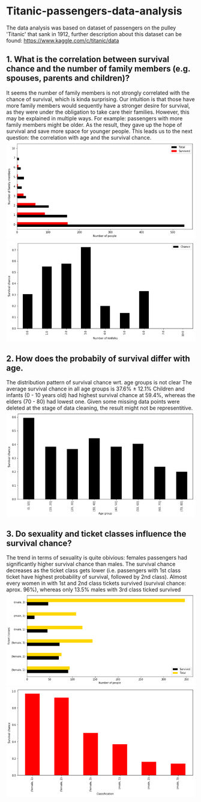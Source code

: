 # Titanic-passengers-data-analysis
The data analysis was based on dataset of passengers on the pulley 'Titanic' that sank in 1912, further description about this dataset can be found: https://www.kaggle.com/c/titanic/data

## 1. What is the correlation between survival chance and the number of family members (e.g. spouses, parents and children)?
It seems the number of family members is not strongly correlated with the chance of survival, which is kinda surprising. Our intuition is that those have more family members would sequently have a stronger desire for survival, as they were under the obligation to take care their families.
However, this may be explained in multiple ways. For example: passengers with more family members might be older. As the result, they gave up the hope of survival and save more space for younger people. This leads us to the next question: the correlation with age and the survival chance.
![image](https://github.com/HaofanYang/Titanic-passengers/raw/master/images/q1.png)
![image](https://github.com/HaofanYang/Titanic-passengers/raw/master/images/1_2.png)
## 2. How does the probabily of survival differ with age.
The distribution pattern of survival chance wrt. age groups is not clear
The average survival chance in all age groups is 37.6% ± 12.1%
Children and infants (0 - 10 years old) had highest survival chance at 59.4%, whereas the elders (70 - 80) had lowest one.
Given some missing data points were deleted at the stage of data cleaning, the result might not be representitive.
![image](https://github.com/HaofanYang/Titanic-passengers/raw/master/images/q2.png)
## 3. Do sexuality and ticket classes influence the survival chance?
The trend in terms of sexuality is quite obivious: females passengers had significantly higher survival chance than males.
The survival chance decreases as the ticket class gets lower (i.e. passengers with 1st class ticket have highest probability of survival, followed by 2nd class).
Almost every women in with 1st and 2nd class tickets survived (survival chance: aprox. 96%), whereas only 13.5% males with 3rd class ticked survived
![image](https://github.com/HaofanYang/Titanic-passengers/raw/master/images/q3_!.png)
![image](https://github.com/HaofanYang/Titanic-passengers/raw/master/images/q3_2.png)
